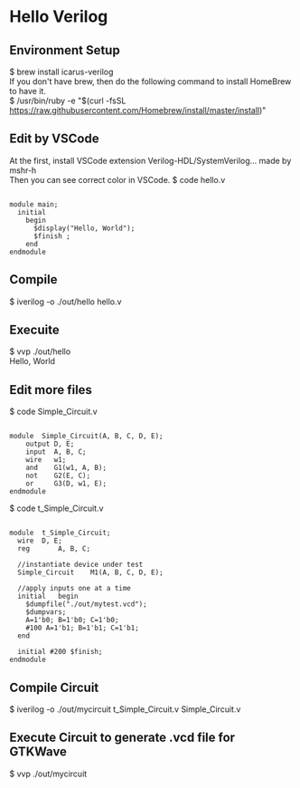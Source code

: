 # Hello Verilog

## Environment Setup  
$ brew install icarus-verilog  
If you don't have brew, then do the following command to install HomeBrew to have it.  
$ /usr/bin/ruby -e "$(curl -fsSL https://raw.githubusercontent.com/Homebrew/install/master/install)"  

## Edit by VSCode 
At the first, install VSCode extension Verilog-HDL/SystemVerilog... made by mshr-h   
Then you can see correct color in VSCode. 
$ code hello.v  
<pre><code>
module main;
  initial 
    begin
      $display("Hello, World");
      $finish ;
    end
endmodule
</code></pre>
## Compile
$ iverilog -o ./out/hello hello.v  

## Execuite
$ vvp ./out/hello  
Hello, World  

## Edit more files
$ code Simple_Circuit.v  
<pre><code>
module	Simple_Circuit(A, B, C, D, E);  
    output D, E;  
    input  A, B, C;  
    wire   w1;
    and    G1(w1, A, B);
    not    G2(E, C);
    or     G3(D, w1, E);
endmodule
</code></pre>

$ code t_Simple_Circuit.v  
<pre><code>
module	t_Simple_Circuit;
  wire	D, E;
  reg		A, B, C;
	
  //instantiate device under test
  Simple_Circuit	M1(A, B, C, D, E);
	
  //apply inputs one at a time
  initial	begin
    $dumpfile("./out/mytest.vcd");
    $dumpvars;
    A=1'b0; B=1'b0; C=1'b0;
    #100 A=1'b1; B=1'b1; C=1'b1; 
  end
  
  initial #200 $finish;
endmodule
</code></pre>
## Compile Circuit  
$ iverilog -o ./out/mycircuit t_Simple_Circuit.v Simple_Circuit.v  
## Execute Circuit to generate .vcd file for GTKWave  
$ vvp ./out/mycircuit  
